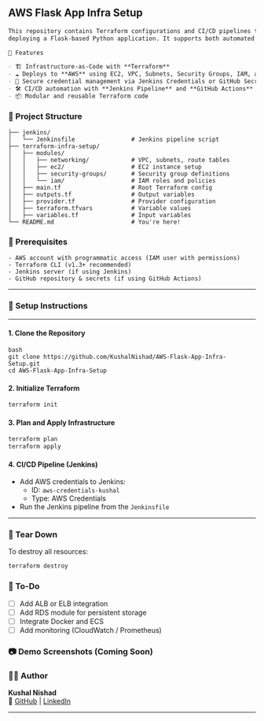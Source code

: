 ## AWS Flask App Infra Setup

```markdown
This repository contains Terraform configurations and CI/CD pipelines to provision and manage AWS infrastructure for
deploying a Flask-based Python application. It supports both automated provisioning and deployment using Jenkins.

🚀 Features

- 🏗️ Infrastructure-as-Code with **Terraform**
- ☁️ Deploys to **AWS** using EC2, VPC, Subnets, Security Groups, IAM, and more
- 🔐 Secure credential management via Jenkins Credentials or GitHub Secrets
- 🛠️ CI/CD automation with **Jenkins Pipeline** and **GitHub Actions**
- 📦 Modular and reusable Terraform code
```

### 📁 Project Structure
```
├── jenkins/
│   └── Jenkinsfile                # Jenkins pipeline script
├── terraform-infra-setup/
│   ├── modules/
│   │   ├── networking/            # VPC, subnets, route tables
│   │   ├── ec2/                   # EC2 instance setup
│   │   ├── security-groups/       # Security group definitions
│   │   └── iam/                   # IAM roles and policies
│   ├── main.tf                    # Root Terraform config
│   ├── outputs.tf                 # Output variables
│   ├── provider.tf                # Provider configuration
│   ├── terraform.tfvars           # Variable values
│   ├── variables.tf               # Input variables
└── README.md                      # You're here!
```
### 🧰 Prerequisites
```
- AWS account with programmatic access (IAM user with permissions)
- Terraform CLI (v1.3+ recommended)
- Jenkins server (if using Jenkins)
- GitHub repository & secrets (if using GitHub Actions)
```
---

### 🔧 Setup Instructions
___
#### 1. Clone the Repository
```
bash
git clone https://github.com/KushalNishad/AWS-Flask-App-Infra-Setup.git
cd AWS-Flask-App-Infra-Setup
```

#### 2. Initialize Terraform
```bash
terraform init
```

#### 3. Plan and Apply Infrastructure
```bash
terraform plan
terraform apply
```

#### 4. CI/CD Pipeline (Jenkins)

- Add AWS credentials to Jenkins:
  - ID: `aws-credentials-kushal`
  - Type: AWS Credentials
- Run the Jenkins pipeline from the `Jenkinsfile`

---

### 🧹 Tear Down

To destroy all resources:
```bash
terraform destroy
```

### 📝 To-Do

- [ ] Add ALB or ELB integration
- [ ] Add RDS module for persistent storage
- [ ] Integrate Docker and ECS
- [ ] Add monitoring (CloudWatch / Prometheus)

### 📷 Demo Screenshots (Coming Soon)

### 🙋‍♂️ Author

**Kushal Nishad**  
🔗 [GitHub](https://github.com/KushalNishad) | [LinkedIn](https://www.linkedin.com/in/kushal-nishad/)

---
